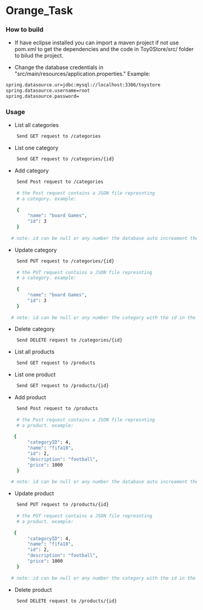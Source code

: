 # Orange_Task

### How to build

- If have eclipse installed you can import a maven project if not use pom.xml to     get the dependencies  and the code in Toy0Store/src/ folder to bilud the project.

- Change the database credentials in "src/main/resources/application.properties." Example:
```sh
spring.datasource.ur=jdbc:mysql://localhost:3306/toystore
spring.datasource.username=root
spring.datasource.password=
```

### Usage 
- List all categories 
```sh
	Send GET request to /categories
```


- List one category  
```sh
	Send GET request to /categories/{id}
```
- Add category  
```sh
	Send Post request to /categories
    
    # the Post request contains a JSON file represnting
    # a category. example:  
    
    {
        "name": "board Games",
        "id": 3
    }
    
  # note: id can be null or any number the database auto increament the id
```
- Update category  
```sh
	Send PUT request to /categories/{id}
 	
    # the PUT request contains a JSON file represnting
    # a category. example:   
    
    {
        "name": "board Games",
        "id": 3
    }
    
  # note: id can be null or any number the category with the id in the link gets modified
```


- Delete category  
```sh
	Send DELETE request to /categories/{id}
````
- List all products
```sh
	Send GET request to /products
````
- List one product
```sh
	Send GET request to /products/{id}
````
- Add product  
```sh
	Send Post request to /products
    
 	# the Post request contains a JSON file represnting
    # a product. example:  
    
   {
        "categoryID": 4,
        "name": "fifa18",
        "id": 2,
        "description": "football",
        "price": 1000
    }
    
  # note: id can be null or any number the database auto increament the id categoryID must   be provided
```

- Update product  
```sh
	Send PUT request to /products/{id}
 	
    # the PUT request contains a JSON file represnting
    # a product. example:   
   
   {
        "categoryID": 4,
        "name": "fifa18",
        "id": 2,
        "description": "football",
        "price": 1000
    }
    
  # note: id can be null or any number the category with the id in the link gets modified
```

- Delete product  
```sh
	Send DELETE request to /products/{id}
````
